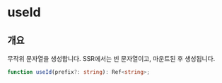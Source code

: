 # useId

## 개요

무작위 문자열을 생성합니다. SSR에서는 빈 문자열이고, 마운트된 후 생성됩니다.

```ts
function useId(prefix?: string): Ref<string>;
```
